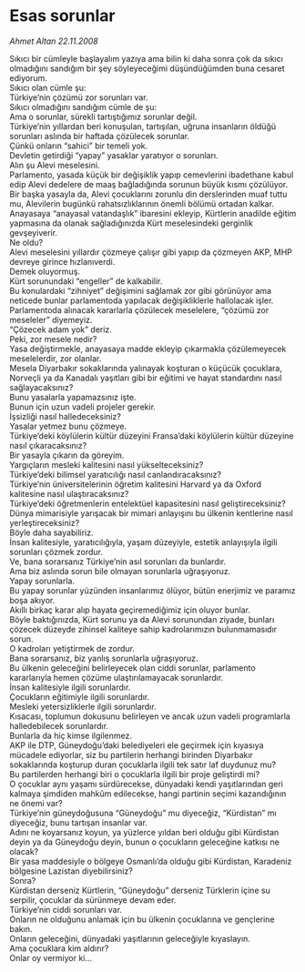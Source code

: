 # Esas sorunlar

*Ahmet Altan 22.11.2008*

<div class="yazi">Sıkıcı bir cümleyle başlayalım yazıya ama bilin ki daha sonra çok da sıkıcı olmadığını sandığım bir şey söyleyeceğimi düşündüğümden buna cesaret ediyorum. <br/>Sıkıcı olan cümle şu: <br/>Türkiye’nin çözümü zor sorunları var. <br/>Sıkıcı olmadığını sandığım cümle de şu: <br/>Ama o sorunlar, sürekli tartıştığımız sorunlar değil. <br/>Türkiye’nin yıllardan beri konuşulan, tartışılan, uğruna insanların öldüğü sorunları aslında bir haftada çözülecek sorunlar. <br/>Çünkü onların “sahici” bir temeli yok. <br/>Devletin getirdiği “yapay” yasaklar yaratıyor o sorunları. <br/>Alın şu Alevi meselesini. <br/>Parlamento, yasada küçük bir değişiklik yapıp cemevlerini ibadethane kabul edip Alevi dedelere de maaş bağladığında sorunun büyük kısmı çözülüyor. <br/>Bir başka yasayla da, Alevi çocuklarını zorunlu din derslerinden muaf tuttu mu, Alevilerin bugünkü rahatsızlıklarının önemli bölümü ortadan kalkar. <br/>Anayasaya “anayasal vatandaşlık” ibaresini ekleyip, Kürtlerin anadilde eğitim yapmasına da olanak sağladığınızda Kürt meselesindeki gerginlik gevşeyiverir. <br/>Ne oldu? <br/>Alevi meselesini yıllardır çözmeye çalışır gibi yapıp da çözmeyen AKP, MHP devreye girince hızlanıverdi. <br/>Demek oluyormuş. <br/>Kürt sorunundaki “engeller” de kalkabilir. <br/>Bu konulardaki “zihniyet” değişimini sağlamak zor gibi görünüyor ama neticede bunlar parlamentoda yapılacak değişikliklerle hallolacak işler. <br/>Parlamentoda alınacak kararlarla çözülecek meselelere, “çözümü zor meseleler” diyemeyiz. <br/>“Çözecek adam yok” deriz. <br/>Peki, zor mesele nedir? <br/>Yasa değiştirmekle, anayasaya madde ekleyip çıkarmakla çözülemeyecek meselelerdir, zor olanlar. <br/>Mesela Diyarbakır sokaklarında yalınayak koşturan o küçücük çocuklara, Norveçli ya da Kanadalı yaşıtları gibi bir eğitimi ve hayat standardını nasıl sağlayacaksınız? <br/>Bunu yasalarla yapamazsınız işte. <br/>Bunun için uzun vadeli projeler gerekir. <br/>İşsizliği nasıl halledeceksiniz? <br/>Yasalar yetmez bunu çözmeye. <br/>Türkiye’deki köylülerin kültür düzeyini Fransa’daki köylülerin kültür düzeyine nasıl çıkaracaksınız? <br/>Bir yasayla çıkarın da göreyim. <br/>Yargıçların mesleki kalitesini nasıl yükselteceksiniz? <br/>Türkiye’deki bilimsel yaratıcılığı nasıl canlandıracaksınız? <br/>Türkiye’nin üniversitelerinin öğretim kalitesini Harvard ya da Oxford kalitesine nasıl ulaştıracaksınız? <br/>Türkiye’deki öğretmenlerin entelektüel kapasitesini nasıl geliştireceksiniz? <br/>Dünya mimarisiyle yarışacak bir mimari anlayışını bu ülkenin kentlerine nasıl yerleştireceksiniz? <br/>Böyle daha sayabiliriz. <br/>İnsan kalitesiyle, yaratıcılığıyla, yaşam düzeyiyle, estetik anlayışıyla ilgili sorunları çözmek zordur. <br/>Ve, bana sorarsanız Türkiye’nin asıl sorunları da bunlardır. <br/>Ama biz aslında sorun bile olmayan sorunlarla uğraşıyoruz. <br/>Yapay sorunlarla. <br/>Bu yapay sorunlar yüzünden insanlarımız ölüyor, bütün enerjimiz ve paramız boşa akıyor. <br/>Akıllı birkaç karar alıp hayata geçiremediğimiz için oluyor bunlar. <br/>Böyle baktığınızda, Kürt sorunu ya da Alevi sorunundan ziyade, bunları çözecek düzeyde zihinsel kaliteye sahip kadrolarımızın bulunmamasıdır sorun. <br/>O kadroları yetiştirmek de zordur. <br/>Bana sorarsanız, biz yanlış sorunlarla uğraşıyoruz. <br/>Bu ülkenin geleceğini belirleyecek olan ciddi sorunlar, parlamento kararlarıyla hemen çözüme ulaştırılamayacak sorunlardır. <br/>İnsan kalitesiyle ilgili sorunlardır. <br/>Çocukların eğitimiyle ilgili sorunlardır. <br/>Mesleki yetersizliklerle ilgili sorunlardır. <br/>Kısacası, toplumun dokusunu belirleyen ve ancak uzun vadeli programlarla halledebilecek sorunlardır. <br/>Bunlarla da hiç kimse ilgilenmez. <br/>AKP ile DTP, Güneydoğu’daki belediyeleri ele geçirmek için kıyasıya mücadele ediyorlar, siz bu partilerin herhangi birinden Diyarbakır sokaklarında koşturup duran çocuklarla ilgili tek satır laf duydunuz mu? <br/>Bu partilerden herhangi biri o çocuklarla ilgili bir proje geliştirdi mi? <br/>O çocuklar aynı yaşamı sürdürecekse, dünyadaki kendi yaşıtlarından geri kalmaya şimdiden mahkûm edilecekse, hangi partinin seçimi kazandığının ne önemi var? <br/>Türkiye’nin güneydoğusuna “Güneydoğu” mu diyeceğiz, “Kürdistan” mı diyeceğiz, bunu tartışan insanlar var. <br/>Adını ne koyarsanız koyun, ya yüzlerce yıldan beri olduğu gibi Kürdistan deyin ya da Güneydoğu deyin, bunun o çocukların geleceğine katkısı ne olacak? <br/>Bir yasa maddesiyle o bölgeye Osmanlı’da olduğu gibi Kürdistan, Karadeniz bölgesine Lazistan diyebilirsiniz? <br/>Sonra? <br/>Kürdistan derseniz Kürtlerin, “Güneydoğu” derseniz Türklerin içine su serpilir, çocuklar da sürünmeye devam eder. <br/>Türkiye’nin ciddi sorunları var. <br/>Onların ne olduğunu anlamak için bu ülkenin çocuklarına ve gençlerine bakın. <br/>Onların geleceğini, dünyadaki yaşıtlarının geleceğiyle kıyaslayın. <br/>Ama çocuklara kim aldırır? <br/>Onlar oy vermiyor ki...</div>
